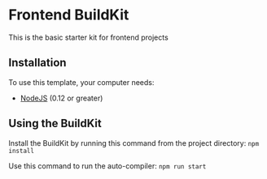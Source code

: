 # Frontend BuildKit
This is the basic starter kit for frontend projects

## Installation

To use this template, your computer needs:

- [NodeJS](https://nodejs.org/en/) (0.12 or greater)

## Using the BuildKit
Install the BuildKit by running this command from the project directory:
`npm install`

Use this command to run the auto-compiler:
`npm run start`

